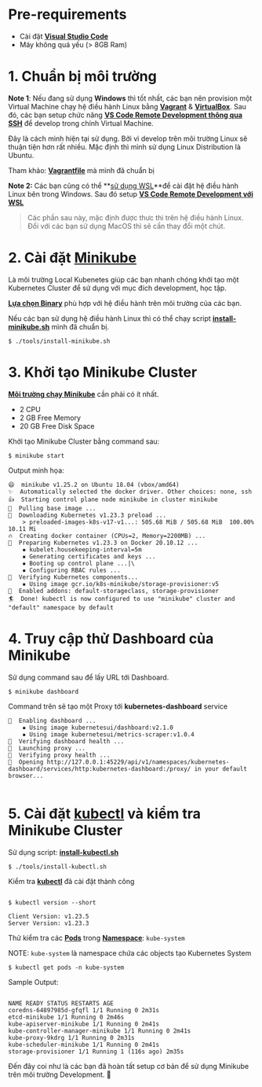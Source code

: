 # Pre-requirements

- Cài đặt **[Visual Studio Code](https://code.visualstudio.com/)**
- Máy không quá yếu (> 8GB Ram)

# 1. Chuẩn bị môi trường

**Note 1**: Nếu đang sử dụng **Windows** thì tốt nhất, các bạn nên provision một Virtual Machine chạy hệ điều hành Linux bằng **[Vagrant](https://www.vagrantup.com)** & **[VirtualBox](https://www.virtualbox.org)**. Sau đó, các bạn setup chức năng **[VS Code Remote Development thông qua SSH](https://code.visualstudio.com/docs/remote/ssh)** để develop trong chính Virtual Machine.

Đây là cách mình hiện tại sử dụng. Bởi vì develop trên môi trường Linux sẽ thuận tiện hơn rất nhiều. Mặc định thì mình sử dụng Linux Distribution là Ubuntu.

Tham khảo: **[Vagrantfile](../tools/Vagrantfile)** mà mình đã chuẩn bị

**Note 2:** Các bạn cũng có thể **[sử dụng WSL](https://docs.microsoft.com/en-us/windows/wsl/install)**để cài đặt hệ điều hành Linux bên trong Windows. Sau đó setup **[VS Code Remote Development với WSL](https://code.visualstudio.com/docs/remote/wsl)**

> Các phần sau này, mặc định được thưc thi trên hệ điều hành Linux. Đối với các bạn sử dụng MacOS thì sẽ cần thay đổi một chút.

# 2. Cài đặt [Minikube](https://minikube.sigs.k8s.io/docs/)

Là môi trường Local Kubenetes giúp các bạn nhanh chóng khởi tạo một Kubernetes Cluster để sử dụng với mục đích development, học tập.

**[Lựa chọn Binary](https://minikube.sigs.k8s.io/docs/start/)** phù hợp với hệ điều hành trên môi trường của các bạn.

Nếu các bạn sử dụng hệ điều hành Linux thì có thể chạy script **[install-minikube.sh](../tools/install-minikube.sh)** mình đã chuẩn bị.

```shell
$ ./tools/install-minikube.sh
```

# 3. Khởi tạo Minikube Cluster

**[Môi trường chạy Minikube](https://minikube.sigs.k8s.io/docs/start/#what-youll-need)** cần phải có ít nhất.

- 2 CPU
- 2 GB Free Memory
- 20 GB Free Disk Space

Khởi tạo Minikube Cluster bằng command sau:

```
$ minikube start
```

Output minh họa:

```
😄  minikube v1.25.2 on Ubuntu 18.04 (vbox/amd64)
✨  Automatically selected the docker driver. Other choices: none, ssh
👍  Starting control plane node minikube in cluster minikube
🚜  Pulling base image ...
💾  Downloading Kubernetes v1.23.3 preload ...
    > preloaded-images-k8s-v17-v1...: 505.68 MiB / 505.68 MiB  100.00% 10.11 Mi
🔥  Creating docker container (CPUs=2, Memory=2200MB) ...
🐳  Preparing Kubernetes v1.23.3 on Docker 20.10.12 ...
    ▪ kubelet.housekeeping-interval=5m
    ▪ Generating certificates and keys ...
    ▪ Booting up control plane ...|\
    ▪ Configuring RBAC rules ...
🔎  Verifying Kubernetes components...
    ▪ Using image gcr.io/k8s-minikube/storage-provisioner:v5
🌟  Enabled addons: default-storageclass, storage-provisioner
🏄  Done! kubectl is now configured to use "minikube" cluster and "default" namespace by default
```

# 4. Truy cập thử Dashboard của Minikube

Sử dụng command sau để lấy URL tới Dashboard.

```
$ minikube dashboard
```

Command trên sẽ tạo một Proxy tới **kubernetes-dashboard** service

```
🔌  Enabling dashboard ...
    ▪ Using image kubernetesui/dashboard:v2.1.0
    ▪ Using image kubernetesui/metrics-scraper:v1.0.4
🤔  Verifying dashboard health ...
🚀  Launching proxy ...
🤔  Verifying proxy health ...
🎉  Opening http://127.0.0.1:45229/api/v1/namespaces/kubernetes-dashboard/services/http:kubernetes-dashboard:/proxy/ in your default browser...


```

# 5. Cài đặt [kubectl](https://kubernetes.io/docs/tasks/tools/) và kiểm tra Minikube Cluster

Sử dụng script: **[install-kubectl.sh](../tools/install-kubectl.sh)**

```
$ ./tools/install-kubectl.sh
```

Kiểm tra **[kubectl](https://kubernetes.io/docs/tasks/tools/)** đã cài đặt thành công

```

$ kubectl version --short

Client Version: v1.23.5
Server Version: v1.23.3
```

Thử kiểm tra các **[Pods](https://kubernetes.io/docs/concepts/workloads/pods/)** trong **[Namespace](https://kubernetes.io/docs/concepts/overview/working-with-objects/namespaces/)**: `kube-system`

NOTE: `kube-system` là namespace chứa các objects tạo Kubernetes System

```
$ kubectl get pods -n kube-system
```

Sample Output:

```

NAME READY STATUS RESTARTS AGE
coredns-64897985d-gfqfl 1/1 Running 0 2m31s
etcd-minikube 1/1 Running 0 2m46s
kube-apiserver-minikube 1/1 Running 0 2m41s
kube-controller-manager-minikube 1/1 Running 0 2m41s
kube-proxy-9kdrg 1/1 Running 0 2m31s
kube-scheduler-minikube 1/1 Running 0 2m41s
storage-provisioner 1/1 Running 1 (116s ago) 2m35s

```

Đến đây coi như là các bạn đã hoàn tất setup cơ bản để sử dụng Minikube trên môi trường Development. :tada:
